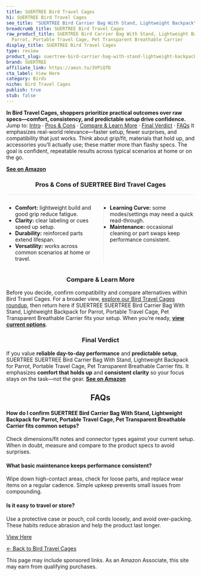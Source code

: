 ```yaml
---
title: SUERTREE Bird Travel Cages
h1: SUERTREE Bird Travel Cages
seo_title: "SUERTREE Bird Carrier Bag With Stand, Lightweight Backpack\u2026"
breadcrumb_title: SUERTREE Bird Travel Cages
raw_product_title: SUERTREE Bird Carrier Bag With Stand, Lightweight Backpack for
  Parrot, Portable Travel Cage, Pet Transparent Breathable Carrier
display_title: SUERTREE Bird Travel Cages
type: review
product_slug: suertree-bird-carrier-bag-with-stand-lightweight-backpack-for-parrot-po-678cc7da
brand: SUERTREE
affiliate_link: https://amzn.to/3VPiQfD
cta_label: View Here
category: Birds
niche: Bird Travel Cages
publish: true
stub: false
---
```


<div id="intro" class="full-width"><p><strong>In Bird Travel Cages, shoppers prioritize practical outcomes over raw specs&mdash;comfort, consistency, and predictable setup drive confidence.</strong> Jump to: <a href="#intro">Intro</a> · <a href="#pros-cons">Pros &amp; Cons</a> · <a href="#compare-more">Compare &amp; Learn More</a> · <a href="#verdict">Final Verdict</a> · <a href="#faqs">FAQs</a> It emphasizes real-world relevance&mdash;faster setup, fewer surprises, and compatibility that just works. Think about grip/fit, materials that hold up, and accessories you’ll actually use; these matter more than flashy specs. The goal is confident, repeatable results across typical scenarios at home or on the go.</p><p><a href="https://amzn.to/3VPiQfD" rel="nofollow sponsored noopener" target="_blank"><strong>See on Amazon</strong></a></p></div>
<h3 id="pros-cons" style="text-align:center;">Pros &amp; Cons of SUERTREE Bird Travel Cages</h3>
<div class="pc-grid" style="display:grid;grid-template-columns:1fr 1fr;gap:16px;border-top:1px solid #e5e7eb;padding-top:12px;">
  <ul>
    <li><strong>Comfort:</strong> lightweight build and good grip reduce fatigue.</li>
    <li><strong>Clarity:</strong> clear labeling or cues speed up setup.</li>
    <li><strong>Durability:</strong> reinforced parts extend lifespan.</li>
    <li><strong>Versatility:</strong> works across common scenarios at home or travel.</li>
  </ul>
  <ul style="border-left:1px solid #e5e7eb;padding-left:16px;">
    <li><strong>Learning Curve:</strong> some modes/settings may need a quick read-through.</li>
    <li><strong>Maintenance:</strong> occasional cleaning or part swaps keep performance consistent.</li>
  </ul>
</div>


<h3 id="compare-more" style="text-align:center;">Compare &amp; Learn More</h3>
<p>Before you decide, confirm compatibility and compare alternatives within Bird Travel Cages. For a broader view, <a href="#">explore our Bird Travel Cages roundup</a>, then return here if SUERTREE SUERTREE Bird Carrier Bag With Stand, Lightweight Backpack for Parrot, Portable Travel Cage, Pet Transparent Breathable Carrier fits your setup. When you’re ready, <a href="https://amzn.to/3VPiQfD" rel="nofollow sponsored noopener" target="_blank"><strong>view current options</strong></a>.</p>

<h3 id="verdict" style="text-align:center;">Final Verdict</h3>
<p>If you value <strong>reliable day-to-day performance</strong> and <strong>predictable setup</strong>, SUERTREE SUERTREE Bird Carrier Bag With Stand, Lightweight Backpack for Parrot, Portable Travel Cage, Pet Transparent Breathable Carrier fits. It emphasizes <strong>comfort that holds up</strong> and <strong>consistent clarity</strong> so your focus stays on the task&mdash;not the gear. <a href="https://amzn.to/3VPiQfD" rel="nofollow sponsored noopener" target="_blank"><strong>See on Amazon</strong></a></p>

<h2 id="faqs" style="text-align:center;">FAQs</h2>
<h4><strong>How do I confirm SUERTREE Bird Carrier Bag With Stand, Lightweight Backpack for Parrot, Portable Travel Cage, Pet Transparent Breathable Carrier fits common setups?</strong></h4>
<p>Check dimensions/fit notes and connector types against your current setup. When in doubt, measure and compare to the product specs to avoid surprises.</p>
<h4><strong>What basic maintenance keeps performance consistent?</strong></h4>
<p>Wipe down high-contact areas, check for loose parts, and replace wear items on a regular cadence. Simple upkeep prevents small issues from compounding.</p>
<h4><strong>Is it easy to travel or store?</strong></h4>
<p>Use a protective case or pouch, coil cords loosely, and avoid over-packing. These habits reduce abrasion and help the product last longer.</p>

<p><a class="btn" href="https://amzn.to/3VPiQfD" target="_blank" rel="nofollow sponsored noopener">View Here</a></p>
<p><a href="/roundups/birds/bird-travel-cages/">← Back to Bird Travel Cages</a></p>
<aside class="disclosure">This page may include sponsored links. As an Amazon Associate, this site may earn from qualifying purchases.</aside>
